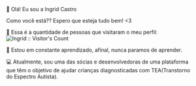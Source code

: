 👋 Olá! Eu sou a Ingrid Castro

Como você está?? Espero que esteja tudo bem! <3

💁 Essa é a quantidade de pessoas que visitaram o meu perfil: 
<img src="https://profile-counter.glitch.me/{IngridCCastro}/count.svg" alt="Ingrid :: Visitor's Count" />



📕 Estou em constante aprendizado, afinal, nunca paramos de aprender.

💻 Atualmente, sou uma das sócias e desenvolvedoras de uma plataforma que têm o objetivo de ajudar crianças diagnosticadas com TEA(Transtorno do Espectro Autista).

